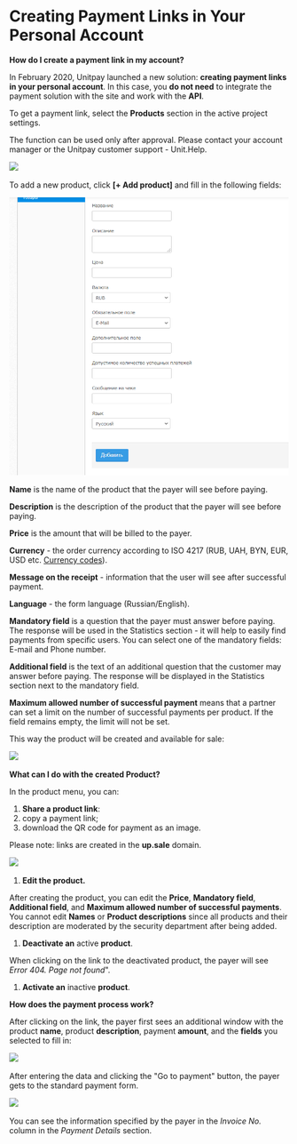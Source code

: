 # Creating Payment Links in Your Personal Account

**How do I create a payment link in my account?**

In February 2020, Unitpay launched a new solution: **creating payment links in your personal account**. In this case, you **do not need** to integrate the payment solution with the site and work with the **API**.

To get a payment link, select the **Products** section in the active project settings.

The function can be used only after approval. Please contact your account manager or the Unitpay customer support - Unit.Help.

![](../.gitbook/assets/image%20%285%29.png)

To add a new product, click **\[+ Add product\]** and fill in the following fields:

![](../.gitbook/assets/e20214a32ddfd03b0042a738db8c2bbd.png)

**Name** is the name of the product that the payer will see before paying.

**Description** is the description of the product that the payer will see before paying.

**Price** is the amount that will be billed to the payer.

**Currency** - the order currency according to ISO 4217 \(RUB, UAH, BYN, EUR, USD etc. [Currency codes](../book-of-reference/currency-codes.md)\).

**Message on the receipt** - information that the user will see after successful payment. 

**Language** - the form language \(Russian/English\).

**Mandatory field** is a question that the payer must answer before paying. The response will be used in the Statistics section - it will help to easily find payments from specific users. You can select one of the mandatory fields: E-mail and Phone number.

**Additional field** is the text of an additional question that the customer may answer before paying. The response will be displayed in the Statistics section next to the mandatory field.

**Maximum allowed number of successful payment** means that a partner can set a limit on the number of successful payments per product. If the field remains empty, the limit will not be set.

This way the product will be created and available for sale:

![](../.gitbook/assets/image%20%2825%29.png)

**What can I do with the created Product?**

In the product menu, you can:

1. **Share a product link**:
2. copy a payment link;
3. download the QR code for payment as an image.

Please note: links are created in the **up.sale** domain.

![](../.gitbook/assets/image%20%2855%29.png)

1. **Edit the product.**

After creating the product, you can edit the **Price**, **Mandatory field**, **Additional field**, and **Maximum allowed number of successful payments**. You cannot edit **Names** or **Product descriptions** since all products and their description are moderated by the security department after being added.

1. **Deactivate an** active **product**.

When clicking on the link to the deactivated product, the payer will see _Error 404. Page not found_".

1. **Activate an** inactive **product**.

**How does the payment process work?**

After clicking on the link, the payer first sees an additional window with the product **name**, product **description**, payment **amount**, and the **fields** you selected to fill in:

![](../.gitbook/assets/image%20%2812%29.png)

After entering the data and clicking the "Go to payment" button, the payer gets to the standard payment form.

![](../.gitbook/assets/image%20%287%29.png)

You can see the information specified by the payer in the _Invoice No._ column in the _Payment Details_ section.

